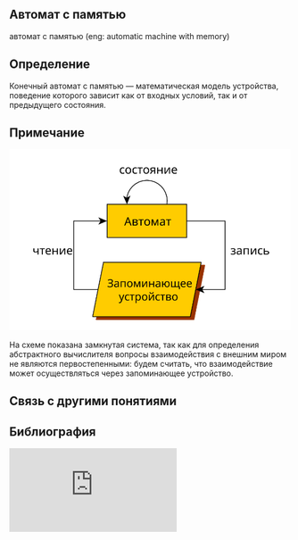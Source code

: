 ##  Автомат с памятью
автомат с памятью (eng: automatic machine with memory) 

## Определение
Конечный автомат с памятью — математическая модель устройства, поведение которого зависит как от входных условий, так и от предыдущего состояния.

## Примечание

![automatic machine with memory](https://github.com/vernikkkkkkkkkkkkkkkkkkk/concept_new/blob/main/images/automaton_with_storage.svg)

На схеме показана замкнутая система, так как для определения абстрактного вычислителя вопросы взаимодействия с внешним миром не являются первостепенными: будем считать, что взаимодействие может осуществляться через запоминающее устройство.

## Связь с другими понятиями

## Библиография
![polykarpov-programming-book](https://github.com/vernikkkkkkkkkkkkkkkkkkk/concept/blob/main/bibliography/virtual%20machines/polykarpov-programming-book.md)
